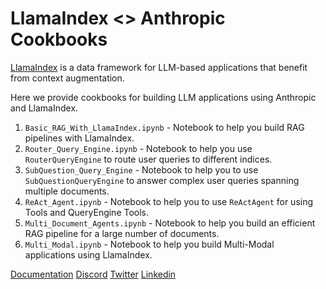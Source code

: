 # LlamaIndex <> Anthropic Cookbooks

[LlamaIndex](https://github.com/run-llama/llama_index) is a data framework for LLM-based applications that benefit from context augmentation.

Here we provide cookbooks for building LLM applications using Anthropic and LlamaIndex.

1. `Basic_RAG_With_LlamaIndex.ipynb` - Notebook to help you build RAG pipelines with LlamaIndex.
2. `Router_Query_Engine.ipynb` - Notebook to help you use `RouterQueryEngine` to route user queries to different indices.
3. `SubQuestion_Query_Engine` - Notebook to help you to use `SubQuestionQueryEngine` to answer complex user queries spanning multiple documents.
4. `ReAct_Agent.ipynb` - Notebook to help you to use `ReActAgent` for using Tools and QueryEngine Tools.
5. `Multi_Document_Agents.ipynb` - Notebook to help you build an efficient RAG pipeline for a large number of documents.
6. `Multi_Modal.ipynb` - Notebook to help you build Multi-Modal applications using LlamaIndex.

[Documentation](https://docs.llamaindex.ai/en/stable/) [Discord](https://discord.gg/dGcwcsnxhU)
[Twitter](https://twitter.com/llama_index)
[Linkedin](https://www.linkedin.com/company/llamaindex/)
